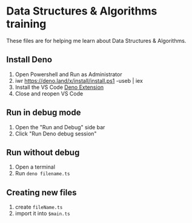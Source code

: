 # Data Structures & Algorithms training

These files are for helping me learn about Data Structures & Algorithms.

## Install Deno

1. Open Powershell and Run as Administrator
2. iwr https://deno.land/x/install/install.ps1 -useb | iex
3. Install the VS Code [Deno Extension](https://marketplace.visualstudio.com/items?itemName=denoland.vscode-deno)
4. Close and reopen VS Code

## Run in debug mode

1. Open the "Run and Debug" side bar
2. Click "Run Deno debug session"

## Run without debug

1. Open a terminal
2. Run `deno filename.ts`

## Creating new files

1. create `fileName.ts`
2. import it into `$main.ts`
